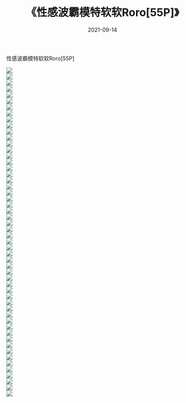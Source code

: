 ﻿---
layout: post
title:  《性感波霸模特软软Roro[55P]》
date:   2021-09-14
img: http://img.660000.xyz/Sharelink/性感/2021/性感波霸模特软软Roro[55P]/000.jpg
categories: [美女, 清纯, 唯美]
---

性感波霸模特软软Roro[55P]

  ![](http://img.660000.xyz/Sharelink/性感/2021/性感波霸模特软软Roro[55P]/001.jpg) <br> ![](http://img.660000.xyz/Sharelink/性感/2021/性感波霸模特软软Roro[55P]/002.jpg) <br> ![](http://img.660000.xyz/Sharelink/性感/2021/性感波霸模特软软Roro[55P]/003.jpg) <br> ![](http://img.660000.xyz/Sharelink/性感/2021/性感波霸模特软软Roro[55P]/004.jpg) <br> ![](http://img.660000.xyz/Sharelink/性感/2021/性感波霸模特软软Roro[55P]/005.jpg) <br> ![](http://img.660000.xyz/Sharelink/性感/2021/性感波霸模特软软Roro[55P]/006.jpg) <br> ![](http://img.660000.xyz/Sharelink/性感/2021/性感波霸模特软软Roro[55P]/007.jpg) <br> ![](http://img.660000.xyz/Sharelink/性感/2021/性感波霸模特软软Roro[55P]/008.jpg) <br> ![](http://img.660000.xyz/Sharelink/性感/2021/性感波霸模特软软Roro[55P]/009.jpg) <br> ![](http://img.660000.xyz/Sharelink/性感/2021/性感波霸模特软软Roro[55P]/010.jpg) <br> ![](http://img.660000.xyz/Sharelink/性感/2021/性感波霸模特软软Roro[55P]/011.jpg) <br> ![](http://img.660000.xyz/Sharelink/性感/2021/性感波霸模特软软Roro[55P]/012.jpg) <br> ![](http://img.660000.xyz/Sharelink/性感/2021/性感波霸模特软软Roro[55P]/013.jpg) <br> ![](http://img.660000.xyz/Sharelink/性感/2021/性感波霸模特软软Roro[55P]/014.jpg) <br> ![](http://img.660000.xyz/Sharelink/性感/2021/性感波霸模特软软Roro[55P]/015.jpg) <br> ![](http://img.660000.xyz/Sharelink/性感/2021/性感波霸模特软软Roro[55P]/016.jpg) <br> ![](http://img.660000.xyz/Sharelink/性感/2021/性感波霸模特软软Roro[55P]/017.jpg) <br> ![](http://img.660000.xyz/Sharelink/性感/2021/性感波霸模特软软Roro[55P]/018.jpg) <br> ![](http://img.660000.xyz/Sharelink/性感/2021/性感波霸模特软软Roro[55P]/019.jpg) <br> ![](http://img.660000.xyz/Sharelink/性感/2021/性感波霸模特软软Roro[55P]/020.jpg) <br> ![](http://img.660000.xyz/Sharelink/性感/2021/性感波霸模特软软Roro[55P]/021.jpg) <br> ![](http://img.660000.xyz/Sharelink/性感/2021/性感波霸模特软软Roro[55P]/022.jpg) <br> ![](http://img.660000.xyz/Sharelink/性感/2021/性感波霸模特软软Roro[55P]/023.jpg) <br> ![](http://img.660000.xyz/Sharelink/性感/2021/性感波霸模特软软Roro[55P]/024.jpg) <br> ![](http://img.660000.xyz/Sharelink/性感/2021/性感波霸模特软软Roro[55P]/025.jpg) <br> ![](http://img.660000.xyz/Sharelink/性感/2021/性感波霸模特软软Roro[55P]/026.jpg) <br> ![](http://img.660000.xyz/Sharelink/性感/2021/性感波霸模特软软Roro[55P]/027.jpg) <br> ![](http://img.660000.xyz/Sharelink/性感/2021/性感波霸模特软软Roro[55P]/028.jpg) <br> ![](http://img.660000.xyz/Sharelink/性感/2021/性感波霸模特软软Roro[55P]/029.jpg) <br> ![](http://img.660000.xyz/Sharelink/性感/2021/性感波霸模特软软Roro[55P]/030.jpg) <br> ![](http://img.660000.xyz/Sharelink/性感/2021/性感波霸模特软软Roro[55P]/031.jpg) <br> ![](http://img.660000.xyz/Sharelink/性感/2021/性感波霸模特软软Roro[55P]/032.jpg) <br> ![](http://img.660000.xyz/Sharelink/性感/2021/性感波霸模特软软Roro[55P]/033.jpg) <br> ![](http://img.660000.xyz/Sharelink/性感/2021/性感波霸模特软软Roro[55P]/034.jpg) <br> ![](http://img.660000.xyz/Sharelink/性感/2021/性感波霸模特软软Roro[55P]/035.jpg) <br> ![](http://img.660000.xyz/Sharelink/性感/2021/性感波霸模特软软Roro[55P]/036.jpg) <br> ![](http://img.660000.xyz/Sharelink/性感/2021/性感波霸模特软软Roro[55P]/037.jpg) <br> ![](http://img.660000.xyz/Sharelink/性感/2021/性感波霸模特软软Roro[55P]/038.jpg) <br> ![](http://img.660000.xyz/Sharelink/性感/2021/性感波霸模特软软Roro[55P]/039.jpg) <br> ![](http://img.660000.xyz/Sharelink/性感/2021/性感波霸模特软软Roro[55P]/040.jpg) <br> ![](http://img.660000.xyz/Sharelink/性感/2021/性感波霸模特软软Roro[55P]/041.jpg) <br> ![](http://img.660000.xyz/Sharelink/性感/2021/性感波霸模特软软Roro[55P]/042.jpg) <br> ![](http://img.660000.xyz/Sharelink/性感/2021/性感波霸模特软软Roro[55P]/043.jpg) <br> ![](http://img.660000.xyz/Sharelink/性感/2021/性感波霸模特软软Roro[55P]/044.jpg) <br> ![](http://img.660000.xyz/Sharelink/性感/2021/性感波霸模特软软Roro[55P]/045.jpg) <br> ![](http://img.660000.xyz/Sharelink/性感/2021/性感波霸模特软软Roro[55P]/046.jpg) <br> ![](http://img.660000.xyz/Sharelink/性感/2021/性感波霸模特软软Roro[55P]/047.jpg) <br> ![](http://img.660000.xyz/Sharelink/性感/2021/性感波霸模特软软Roro[55P]/048.jpg) <br> ![](http://img.660000.xyz/Sharelink/性感/2021/性感波霸模特软软Roro[55P]/049.jpg) <br> ![](http://img.660000.xyz/Sharelink/性感/2021/性感波霸模特软软Roro[55P]/050.jpg) <br> ![](http://img.660000.xyz/Sharelink/性感/2021/性感波霸模特软软Roro[55P]/051.jpg) <br> ![](http://img.660000.xyz/Sharelink/性感/2021/性感波霸模特软软Roro[55P]/052.jpg) <br> ![](http://img.660000.xyz/Sharelink/性感/2021/性感波霸模特软软Roro[55P]/053.jpg) <br> ![](http://img.660000.xyz/Sharelink/性感/2021/性感波霸模特软软Roro[55P]/054.jpg) <br>